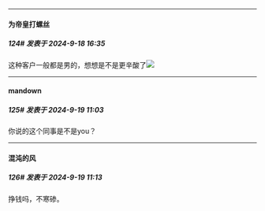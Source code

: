 ﻿
*****

####  为帝皇打螺丝  
##### 124#       发表于 2024-9-18 16:35

这种客户一般都是男的，想想是不是更辛酸了<img src="https://static.saraba1st.com/image/smiley/face2017/186.png" referrerpolicy="no-referrer">


*****

####  mandown  
##### 125#       发表于 2024-9-19 11:03

你说的这个同事是不是you？


*****

####  混沌的风  
##### 126#       发表于 2024-9-19 11:13

挣钱吗，不寒碜。

